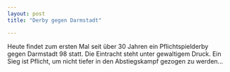 ```yaml
---
layout: post
title: "Derby gegen Darmstadt"

---
```


Heute findet zum ersten Mal seit über 30 Jahren ein Pflichtspielderby gegen Darmstadt 98 statt. Die Eintracht steht unter gewaltigem Druck. Ein Sieg ist Pflicht, um nicht tiefer in den Abstiegskampf gezogen zu werden...


